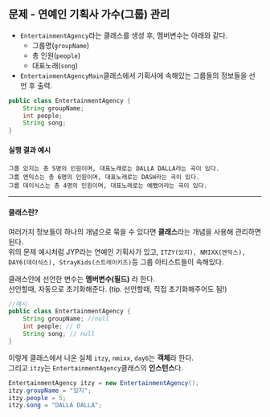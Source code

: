 ## 문제 - 연예인 기획사 가수(그룹) 관리

- ```EntertainmentAgency```라는 클래스를 생성 후, 멤버변수는 아래와 같다.
  - 그룹명(```groupName```)
  - 총 인원(```people```)
  - 대표노래(```song```)
- ```EntertainmentAgencyMain```클래스에서 기획사에 속해있는 그룹들의 정보들을 선언 후 출력.

```java
public class EntertainmentAgency {
    String groupName;
    int people;
    String song;
}
```

#### 실행 결과 예시
```
그룹 있지는 총 5명의 인원이며, 대표노래로는 DALLA DALLA라는 곡이 있다.
그룹 엔믹스는 총 6명의 인원이며, 대표노래로는 DASH라는 곡이 있다.
그룹 데이식스는 총 4명의 인원이며, 대표노래로는 예뻤어라는 곡이 있다.
```

---------------------

#### 클래스란?
여러가지 정보들이 하나의 개념으로 묶을 수 있다면 **클래스**라는 개념을 사용해 관리하면 된다.  
위의 문제 예시처럼 JYP라는 연예인 기획사가 있고, ```ITZY(있지), NMIXX(엔믹스), DAY6(데이식스), StrayKids(스트레이키즈)```등 그룹 아티스트들이 속해있다.  

클래스안에 선언한 변수는 **멤버변수(필드)** 라 한다.  
선언할때, 자동으로 초기화해준다. (tip. 선언할때, 직접 초기화해주어도 됨!)

```java
//예시
public class EntertainmentAgency {
    String groupName; //null
    int people; // 0
    String song; // null
}
```

이렇게 클래스에서 나온 실체 ```itzy```, ```nmixx```, ```day6```는 **객체**라 한다.  
그리고 ```itzy```는 ```EntertainmentAgency```클래스의 **인스턴스**다.

```java
EntertainmentAgency itzy = new EntertainmentAgency();
itzy.groupName = "있지";
itzy.people = 5;
itzy.song = "DALLA DALLA";
```